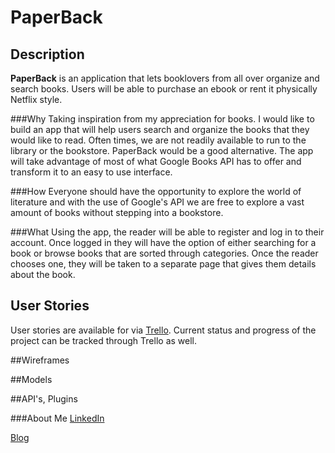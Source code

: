 # PaperBack

## Description
  **PaperBack** is an application that lets booklovers from all over organize and search books. Users will be able to purchase an ebook or rent it physically Netflix style.

###Why
Taking inspiration from my appreciation for books. I would like to build an app that will help users search and organize the books that they would like to read. Often times, we are not readily available to run to the library or the bookstore. PaperBack would be a good alternative. The app will take advantage of most of what Google Books API has to offer and transform it to an easy to use interface.

###How
Everyone should have the opportunity to explore the world of literature and with the use of Google's API we are free to explore a vast amount of books without stepping into a bookstore. 

###What
Using the app, the reader will be able to register and log in to their account. Once logged in they will have the option of either searching for a book or browse books that are sorted through categories. Once the reader chooses one, they will be taken to a separate page that gives them details about the book.
  
## User Stories
  User stories are available for via [Trello](https://trello.com/b/8JZGZAKY/paperback). Current status and progress of the project can be tracked through Trello as well.

##Wireframes

##Models

##API's, Plugins


###About Me
[LinkedIn](https://www.linkedin.com/profile/view?id=AAMAAApHvU0B4Dl21_YUjqW_8H6sp-bJZlzS2Dc&trk=hp-identity-name)

[Blog](http://gmaniago.tumblr.com/)

